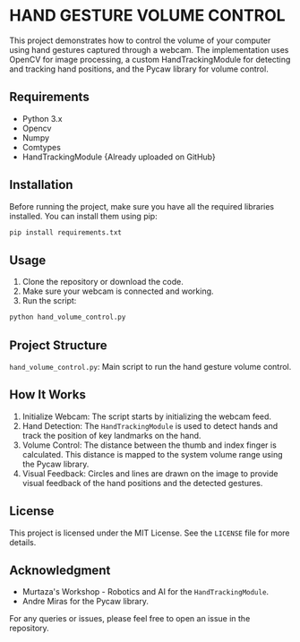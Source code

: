 # HAND GESTURE VOLUME CONTROL

This project demonstrates how to control the volume of your computer using hand gestures captured through a webcam. The implementation uses OpenCV for image processing, a custom HandTrackingModule for detecting and tracking hand positions, and the Pycaw library for volume control.

## Requirements

* Python 3.x
* Opencv
* Numpy
* Comtypes
* HandTrackingModule {Already uploaded on GitHub}

## Installation
Before running the project, make sure you have all the required libraries installed. You can install them using pip:

```bash
pip install requirements.txt
```

## Usage

1. Clone the repository or download the code.
2. Make sure your webcam is connected and working.
3. Run the script:

```sh 
python hand_volume_control.py
```

## Project Structure 
`hand_volume_control.py`: Main script to run the hand gesture volume control.

## How It Works

1. Initialize Webcam: The script starts by initializing the webcam feed.
2. Hand Detection: The `HandTrackingModule` is used to detect hands and track the position of key landmarks on the hand.
3. Volume Control: The distance between the thumb and index finger is calculated. This distance is mapped to the system volume range using the Pycaw library.
4. Visual Feedback: Circles and lines are drawn on the image to provide visual feedback of the hand positions and the detected gestures.

## License
This project is licensed under the MIT License. See the `LICENSE` file for more details.

## Acknowledgment

* Murtaza's Workshop - Robotics and AI for the `HandTrackingModule`.
* Andre Miras for the Pycaw library.


For any queries or issues, please feel free to open an issue in the repository.
